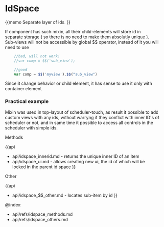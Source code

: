 IdSpace 
=============

{{memo Separate layer of ids. }}

If component has such mixin, all their child-elements will store id in separate storage ( so there is no need to make them absolutly unique ). Sub-views will not be accessible by global $$ operator, instead of it you will need to use

~~~js
	//bad, will not work!
	//var comp = $$('sub_view');

	//good
	var comp = $$('myview').$$("sub_view")
~~~

Since it change behavior or child element, it has sense to use it only with container element

### Practical example

Mixin was used in top-layout of scheduler-touch, as result it possible to add custom views with any ids, without warryng if they conflict with inner ID's of scheduler or not, and in same time it possible to access all controls in the scheduler with simple ids. 





<div class='h2'>Methods</div>

{{api
- api/idspace_innerid.md - returns the unique inner ID of an item
- api/idspace_ui.md - allows creating new ui, the id of which will be locked in the parent id space
}}





<div class='h2'>Other</div>


{{api
- api/idspace_$$_other.md - locates sub-item by id
}}


@index:
- api/refs/idspace_methods.md
- api/refs/idspace_others.md

